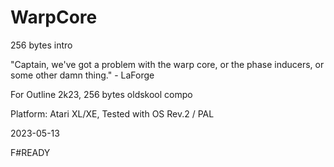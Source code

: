 # WarpCore
256 bytes intro

"Captain, we've got a problem with the warp core,
or the phase inducers, or some other damn thing." - LaForge

For Outline 2k23, 256 bytes oldskool compo

Platform: Atari XL/XE, Tested with OS Rev.2 / PAL

2023-05-13

F#READY
